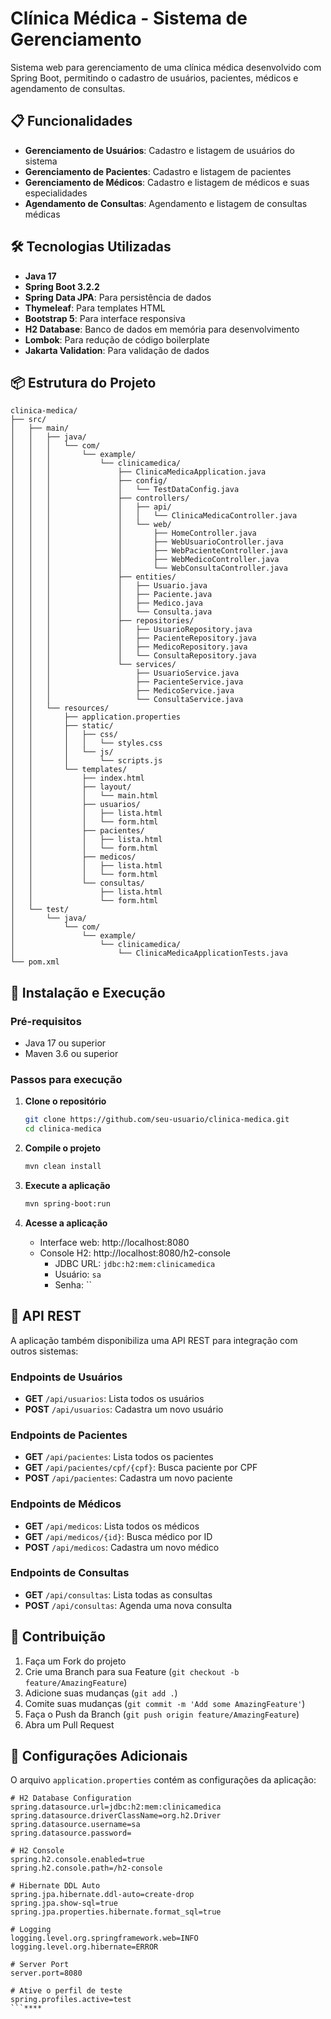 # Clínica Médica - Sistema de Gerenciamento

Sistema web para gerenciamento de uma clínica médica desenvolvido com Spring Boot, permitindo o cadastro de usuários, pacientes, médicos e agendamento de consultas.

## 📋 Funcionalidades

- **Gerenciamento de Usuários**: Cadastro e listagem de usuários do sistema
- **Gerenciamento de Pacientes**: Cadastro e listagem de pacientes
- **Gerenciamento de Médicos**: Cadastro e listagem de médicos e suas especialidades
- **Agendamento de Consultas**: Agendamento e listagem de consultas médicas

## 🛠️ Tecnologias Utilizadas

- **Java 17**
- **Spring Boot 3.2.2**
- **Spring Data JPA**: Para persistência de dados
- **Thymeleaf**: Para templates HTML
- **Bootstrap 5**: Para interface responsiva
- **H2 Database**: Banco de dados em memória para desenvolvimento
- **Lombok**: Para redução de código boilerplate
- **Jakarta Validation**: Para validação de dados

## 📦 Estrutura do Projeto

```
clinica-medica/
├── src/
│   ├── main/
│   │   ├── java/
│   │   │   └── com/
│   │   │       └── example/
│   │   │           └── clinicamedica/
│   │   │               ├── ClinicaMedicaApplication.java
│   │   │               ├── config/
│   │   │               │   └── TestDataConfig.java
│   │   │               ├── controllers/
│   │   │               │   ├── api/
│   │   │               │   │   └── ClinicaMedicaController.java
│   │   │               │   └── web/
│   │   │               │       ├── HomeController.java
│   │   │               │       ├── WebUsuarioController.java
│   │   │               │       ├── WebPacienteController.java
│   │   │               │       ├── WebMedicoController.java
│   │   │               │       └── WebConsultaController.java
│   │   │               ├── entities/
│   │   │               │   ├── Usuario.java
│   │   │               │   ├── Paciente.java
│   │   │               │   ├── Medico.java
│   │   │               │   └── Consulta.java
│   │   │               ├── repositories/
│   │   │               │   ├── UsuarioRepository.java
│   │   │               │   ├── PacienteRepository.java
│   │   │               │   ├── MedicoRepository.java
│   │   │               │   └── ConsultaRepository.java
│   │   │               └── services/
│   │   │                   ├── UsuarioService.java
│   │   │                   ├── PacienteService.java
│   │   │                   ├── MedicoService.java
│   │   │                   └── ConsultaService.java
│   │   └── resources/
│   │       ├── application.properties
│   │       ├── static/
│   │       │   ├── css/
│   │       │   │   └── styles.css
│   │       │   └── js/
│   │       │       └── scripts.js
│   │       └── templates/
│   │           ├── index.html
│   │           ├── layout/
│   │           │   └── main.html
│   │           ├── usuarios/
│   │           │   ├── lista.html
│   │           │   └── form.html
│   │           ├── pacientes/
│   │           │   ├── lista.html
│   │           │   └── form.html
│   │           ├── medicos/
│   │           │   ├── lista.html
│   │           │   └── form.html
│   │           └── consultas/
│   │               ├── lista.html
│   │               └── form.html
│   └── test/
│       └── java/
│           └── com/
│               └── example/
│                   └── clinicamedica/
│                       └── ClinicaMedicaApplicationTests.java
└── pom.xml
```

## 🚀 Instalação e Execução

### Pré-requisitos

- Java 17 ou superior
- Maven 3.6 ou superior

### Passos para execução

1. **Clone o repositório**
   ```bash
   git clone https://github.com/seu-usuario/clinica-medica.git
   cd clinica-medica
   ```

2. **Compile o projeto**
   ```bash
   mvn clean install
   ```

3. **Execute a aplicação**
   ```bash
   mvn spring-boot:run
   ```

4. **Acesse a aplicação**
   - Interface web: http://localhost:8080
   - Console H2: http://localhost:8080/h2-console
     - JDBC URL: `jdbc:h2:mem:clinicamedica`
     - Usuário: `sa`
     - Senha: ``

## 🔀 API REST

A aplicação também disponibiliza uma API REST para integração com outros sistemas:

### Endpoints de Usuários

- **GET** `/api/usuarios`: Lista todos os usuários
- **POST** `/api/usuarios`: Cadastra um novo usuário

### Endpoints de Pacientes

- **GET** `/api/pacientes`: Lista todos os pacientes
- **GET** `/api/pacientes/cpf/{cpf}`: Busca paciente por CPF
- **POST** `/api/pacientes`: Cadastra um novo paciente

### Endpoints de Médicos

- **GET** `/api/medicos`: Lista todos os médicos
- **GET** `/api/medicos/{id}`: Busca médico por ID
- **POST** `/api/medicos`: Cadastra um novo médico

### Endpoints de Consultas

- **GET** `/api/consultas`: Lista todas as consultas
- **POST** `/api/consultas`: Agenda uma nova consulta

## 👥 Contribuição

1. Faça um Fork do projeto
2. Crie uma Branch para sua Feature (`git checkout -b feature/AmazingFeature`)
3. Adicione suas mudanças (`git add .`)
4. Comite suas mudanças (`git commit -m 'Add some AmazingFeature'`)
5. Faça o Push da Branch (`git push origin feature/AmazingFeature`)
6. Abra um Pull Request

## 🔧 Configurações Adicionais

O arquivo `application.properties` contém as configurações da aplicação:

```properties
# H2 Database Configuration
spring.datasource.url=jdbc:h2:mem:clinicamedica
spring.datasource.driverClassName=org.h2.Driver
spring.datasource.username=sa
spring.datasource.password=

# H2 Console
spring.h2.console.enabled=true
spring.h2.console.path=/h2-console

# Hibernate DDL Auto
spring.jpa.hibernate.ddl-auto=create-drop
spring.jpa.show-sql=true
spring.jpa.properties.hibernate.format_sql=true

# Logging
logging.level.org.springframework.web=INFO
logging.level.org.hibernate=ERROR

# Server Port
server.port=8080

# Ative o perfil de teste
spring.profiles.active=test
```****

